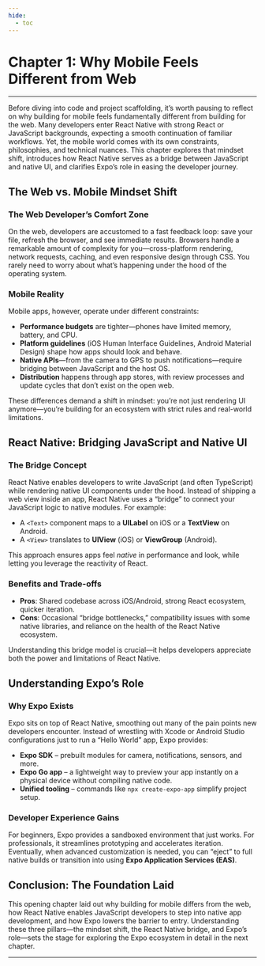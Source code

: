 ```yaml
---
hide:
  - toc
---
```


# Chapter 1: Why Mobile Feels Different from Web

---

Before diving into code and project scaffolding, it’s worth pausing to reflect on why building for mobile feels fundamentally different from building for the web. Many developers enter React Native with strong React or JavaScript backgrounds, expecting a smooth continuation of familiar workflows. Yet, the mobile world comes with its own constraints, philosophies, and technical nuances. This chapter explores that mindset shift, introduces how React Native serves as a bridge between JavaScript and native UI, and clarifies Expo’s role in easing the developer journey.

## The Web vs. Mobile Mindset Shift

### The Web Developer’s Comfort Zone

On the web, developers are accustomed to a fast feedback loop: save your file, refresh the browser, and see immediate results. Browsers handle a remarkable amount of complexity for you—cross-platform rendering, network requests, caching, and even responsive design through CSS. You rarely need to worry about what’s happening under the hood of the operating system.

### Mobile Reality

Mobile apps, however, operate under different constraints:  

* **Performance budgets** are tighter—phones have limited memory, battery, and CPU.  
* **Platform guidelines** (iOS Human Interface Guidelines, Android Material Design) shape how apps should look and behave.  
* **Native APIs**—from the camera to GPS to push notifications—require bridging between JavaScript and the host OS.  
* **Distribution** happens through app stores, with review processes and update cycles that don’t exist on the open web.  

These differences demand a shift in mindset: you’re not just rendering UI anymore—you’re building for an ecosystem with strict rules and real-world limitations.

## React Native: Bridging JavaScript and Native UI

### The Bridge Concept

React Native enables developers to write JavaScript (and often TypeScript) while rendering native UI components under the hood. Instead of shipping a web view inside an app, React Native uses a “bridge” to connect your JavaScript logic to native modules. For example:  

* A `<Text>` component maps to a **UILabel** on iOS or a **TextView** on Android.  
* A `<View>` translates to **UIView** (iOS) or **ViewGroup** (Android).  

This approach ensures apps feel *native* in performance and look, while letting you leverage the reactivity of React.

### Benefits and Trade-offs

* **Pros**: Shared codebase across iOS/Android, strong React ecosystem, quicker iteration.  
* **Cons**: Occasional “bridge bottlenecks,” compatibility issues with some native libraries, and reliance on the health of the React Native ecosystem.  

Understanding this bridge model is crucial—it helps developers appreciate both the power and limitations of React Native.

## Understanding Expo’s Role

### Why Expo Exists

Expo sits on top of React Native, smoothing out many of the pain points new developers encounter. Instead of wrestling with Xcode or Android Studio configurations just to run a “Hello World” app, Expo provides:  

* **Expo SDK** – prebuilt modules for camera, notifications, sensors, and more.  
* **Expo Go app** – a lightweight way to preview your app instantly on a physical device without compiling native code.  
* **Unified tooling** – commands like `npx create-expo-app` simplify project setup.  

### Developer Experience Gains

For beginners, Expo provides a sandboxed environment that just works. For professionals, it streamlines prototyping and accelerates iteration. Eventually, when advanced customization is needed, you can “eject” to full native builds or transition into using **Expo Application Services (EAS)**.

## Conclusion: The Foundation Laid

This opening chapter laid out why building for mobile differs from the web, how React Native enables JavaScript developers to step into native app development, and how Expo lowers the barrier to entry. Understanding these three pillars—the mindset shift, the React Native bridge, and Expo’s role—sets the stage for exploring the Expo ecosystem in detail in the next chapter.

---

